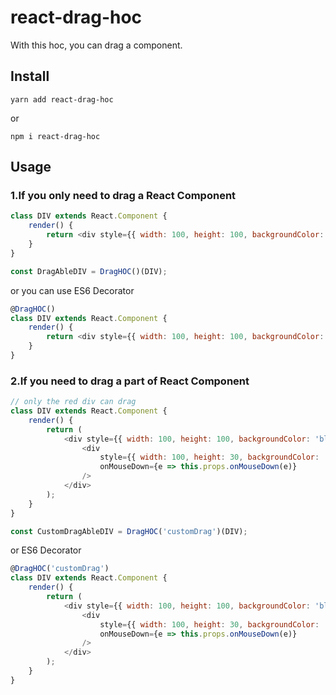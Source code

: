 # react-drag-hoc
With this hoc, you can drag a component.

## Install
```
yarn add react-drag-hoc
```
or
```
npm i react-drag-hoc
```
## Usage
### 1.If you only need to drag a React Component
```javascript
class DIV extends React.Component {
    render() {
        return <div style={{ width: 100, height: 100, backgroundColor: 'blue' }} />;
    } 
}

const DragAbleDIV = DragHOC()(DIV);
```
or you can use ES6 Decorator
```javascript
@DragHOC()
class DIV extends React.Component {
    render() {
        return <div style={{ width: 100, height: 100, backgroundColor: 'blue' }} />;
    } 
}
```
### 2.If you need to drag a part of React Component
```javascript
// only the red div can drag
class DIV extends React.Component {
    render() {
        return (
            <div style={{ width: 100, height: 100, backgroundColor: 'blue' }}>
                <div
                    style={{ width: 100, height: 30, backgroundColor: 'red' }}
                    onMouseDown={e => this.props.onMouseDown(e)}
                />
            </div>
        );
    }
}

const CustomDragAbleDIV = DragHOC('customDrag')(DIV);
```
or ES6 Decorator
```javascript
@DragHOC('customDrag')
class DIV extends React.Component {
    render() {
        return (
            <div style={{ width: 100, height: 100, backgroundColor: 'blue' }}>
                <div
                    style={{ width: 100, height: 30, backgroundColor: 'red' }}
                    onMouseDown={e => this.props.onMouseDown(e)}
                />
            </div>
        );
    }
}
```

